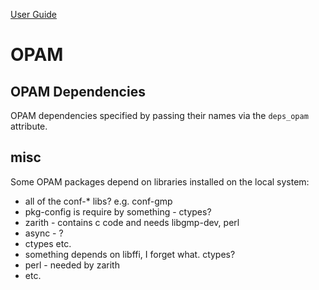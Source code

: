 [User Guide](index.md)

OPAM
====

<a name="dependencies">OPAM Dependencies</a>
--------------------------------------------

OPAM dependencies specified by passing their names via the `deps_opam`
attribute.

misc
----

Some OPAM packages depend on libraries installed on the local system:

-   all of the conf-\* libs? e.g. conf-gmp
-   pkg-config is require by something - ctypes?
-   zarith - contains c code and needs libgmp-dev, perl
-   async - ?
-   ctypes etc.
-   something depends on libffi, I forget what. ctypes?
-   perl - needed by zarith
-   etc.
